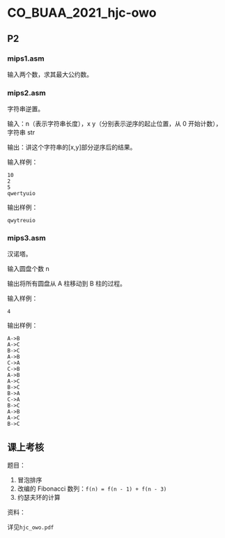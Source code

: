 # CO_BUAA_2021_hjc-owo

## P2

### mips1.asm

输入两个数，求其最大公约数。

### mips2.asm

字符串逆置。

输入：n（表示字符串长度），x y（分别表示逆序的起止位置，从 0 开始计数），字符串 str

输出：讲这个字符串的[x,y]部分逆序后的结果。

输入样例：

```
10
2
5
qwertyuio
```

输出样例：

```
qwytreuio
```

### mips3.asm

汉诺塔。

输入圆盘个数 n

输出将所有圆盘从 A 柱移动到 B 柱的过程。

输入样例：

```
4
```

输出样例：

```
A->B
A->C
B->C
A->B
C->A
C->B
A->B
A->C
B->C
B->A
C->A
B->C
A->B
A->C
B->C
```



## 课上考核

题目：

1. 冒泡排序
2. 改编的 Fibonacci 数列：`f(n) = f(n - 1) + f(n - 3)`
3. 约瑟夫环的计算

资料：

详见`hjc_owo.pdf`
